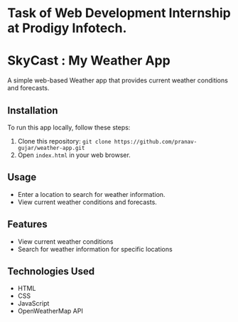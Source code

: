 # Task of Web Development Internship at Prodigy Infotech.

# SkyCast : My Weather App

A simple web-based Weather app that provides current weather conditions and forecasts.

## Installation

To run this app locally, follow these steps:

1. Clone this repository: `git clone https://github.com/pranav-gujar/weather-app.git`
2. Open `index.html` in your web browser.

## Usage

- Enter a location to search for weather information.
- View current weather conditions and forecasts.

## Features

- View current weather conditions
- Search for weather information for specific locations

## Technologies Used

- HTML
- CSS
- JavaScript
- OpenWeatherMap API

